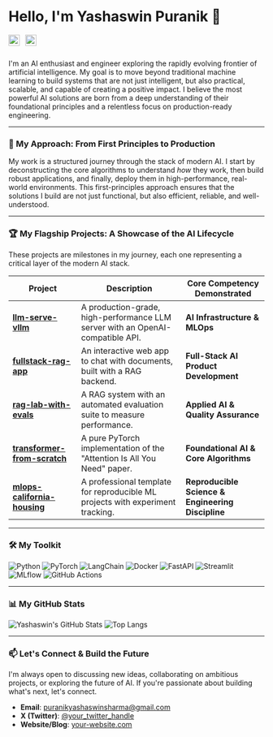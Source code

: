 # Hello, I'm Yashaswin Puranik 👋

<a href="https://x.com/your_twitter_handle">
  <img align="left" alt="Yashaswin's Twitter/X" width="22px" src="https://cdn.jsdelivr.net/npm/simple-icons@v3/icons/x.svg" />
</a>
<a href="https://your-blog-or-website.com">
  <img align="left" alt="Yashaswin's Website" width="22px" src="https://cdn.jsdelivr.net/npm/simple-icons@v3/icons/rss.svg" style="margin-left: 8px;" />
</a>
<br />
<br />

I'm an AI enthusiast and engineer exploring the rapidly evolving frontier of artificial intelligence. My goal is to move beyond traditional machine learning to build systems that are not just intelligent, but also practical, scalable, and capable of creating a positive impact. I believe the most powerful AI solutions are born from a deep understanding of their foundational principles and a relentless focus on production-ready engineering.

---

### 🚀 My Approach: From First Principles to Production

My work is a structured journey through the stack of modern AI. I start by deconstructing the core algorithms to understand *how* they work, then build robust applications, and finally, deploy them in high-performance, real-world environments. This first-principles approach ensures that the solutions I build are not just functional, but also efficient, reliable, and well-understood.

---

### 🏆 My Flagship Projects: A Showcase of the AI Lifecycle

These projects are milestones in my journey, each one representing a critical layer of the modern AI stack.

| Project                                                                                | Description                                                                          | Core Competency Demonstrated                                     |
| -------------------------------------------------------------------------------------- | ------------------------------------------------------------------------------------ | ---------------------------------------------------------------- |
| **[llm-serve-vllm](https://github.com/puranikyashaswin/llm-serve-vllm)** | A production-grade, high-performance LLM server with an OpenAI-compatible API.       | **AI Infrastructure & MLOps** |
| **[fullstack-rag-app](https://github.com/puranikyashaswin/fullstack-rag-app)** | An interactive web app to chat with documents, built with a RAG backend.             | **Full-Stack AI Product Development** |
| **[rag-lab-with-evals](https://github.com/puranikyashaswin/rag-lab-with-evals)** | A RAG system with an automated evaluation suite to measure performance.              | **Applied AI & Quality Assurance** |
| **[transformer-from-scratch](https://github.com/puranikyashaswin/transformer-from-scratch)** | A pure PyTorch implementation of the "Attention Is All You Need" paper.                | **Foundational AI & Core Algorithms** |
| **[mlops-california-housing](https://github.com/puranikyashaswin/mlops-template-ccds-mlflow)** | A professional template for reproducible ML projects with experiment tracking.       | **Reproducible Science & Engineering Discipline** |

---

### 🛠️ My Toolkit

![Python](https://img.shields.io/badge/Python-3776AB?style=for-the-badge&logo=python&logoColor=white)
![PyTorch](https://img.shields.io/badge/PyTorch-EE4C2C?style=for-the-badge&logo=pytorch&logoColor=white)
![LangChain](https://img.shields.io/badge/LangChain-008638?style=for-the-badge&logo=langchain&logoColor=white)
![Docker](https://img.shields.io/badge/Docker-2496ED?style=for-the-badge&logo=docker&logoColor=white)
![FastAPI](https://img.shields.io/badge/FastAPI-009688?style=for-the-badge&logo=fastapi&logoColor=white)
![Streamlit](https://img.shields.io/badge/Streamlit-FF4B4B?style=for-the-badge&logo=streamlit&logoColor=white)
![MLflow](https://img.shields.io/badge/MLflow-0194E2?style=for-the-badge&logo=mlflow&logoColor=white)
![GitHub Actions](https://img.shields.io/badge/GitHub_Actions-2088FF?style=for-the-badge&logo=github-actions&logoColor=white)

---

### 📊 My GitHub Stats

![Yashaswin's GitHub Stats](https://github-readme-stats.vercel.app/api?username=puranikyashaswin&show_icons=true&theme=radical&hide_border=true&include_all_commits=true)
![Top Langs](https://github-readme-stats.vercel.app/api/top-langs/?username=puranikyashaswin&layout=compact&theme=radical&hide_border=true)

---

### 📫 Let's Connect & Build the Future

I'm always open to discussing new ideas, collaborating on ambitious projects, or exploring the future of AI. If you're passionate about building what's next, let's connect.

- **Email**: puranikyashaswinsharma@gmail.com
- **X (Twitter)**: [@your_twitter_handle](https://x.com/your_twitter_handle)
- **Website/Blog**: [your-website.com](https://your-website.com)
